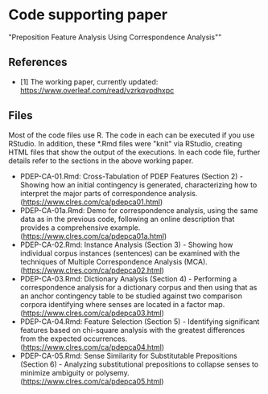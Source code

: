 # Code supporting paper 

"Preposition Feature Analysis Using Correspondence Analysis""

References
----------

- [1] The working paper, currently updated: https://www.overleaf.com/read/vzrkqvpdhxpc

Files
-----

Most of the code files use R. The code in each can be executed if you use RStudio. In addition, these *.Rmd files were "knit" via RStudio, creating HTML files that show the output of the executions. In each code file, further details refer to the sections in the above working paper.

- PDEP-CA-01.Rmd: Cross-Tabulation of PDEP Features (Section 2) - Showing how an initial contingency is generated, characterizing how to interpret the major parts of correspondence analysis. (https://www.clres.com/ca/pdepca01.html)
- PDEP-CA-01a.Rmd: Demo for correspondence analysis, using the same data as in the previous code, following an online description that provides a comprehensive example. (https://www.clres.com/ca/pdepca01a.html)
- PDEP-CA-02.Rmd: Instance Analysis (Section 3) - Showing how individual corpus instances (sentences) can be examined with the techniques of Multiple Correspondence Analysis (MCA). (https://www.clres.com/ca/pdepca02.html)
- PDEP-CA-03.Rmd: Dictionary Analysis (Section 4) - Performing a correspondence analysis for a dictionary corpus and then using that as an anchor contingency table to be studied against two comparison corpora identifying where senses are located in a factor map. (https://www.clres.com/ca/pdepca03.html)
- PDEP-CA-04.Rmd: Feature Selection (Section 5) - Identifying significant features based on chi-square analysis with the greatest differences from the expected occurrences. (https://www.clres.com/ca/pdepca04.html)
- PDEP-CA-05.Rmd: Sense Similarity for Substitutable Prepositions (Section 6) - Analyzing substitutional prepositions to collapse senses to minimize ambiguity or polysemy. (https://www.clres.com/ca/pdepca05.html)